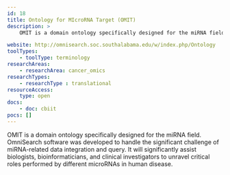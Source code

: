 ```yaml
---
id: 18
title: Ontology for MIcroRNA Target (OMIT)
description: >
    OMIT is a domain ontology specifically designed for the miRNA field. OmniSearch software was developed to handle the significant challenge of miRNA-related data integration and query.

website: http://omnisearch.soc.southalabama.edu/w/index.php/Ontology 
toolTypes:
    - toolType: terminology
researchAreas:
    - researchArea: cancer_omics
researchTypes:
    - researchType : translational
resourceAccess:
    type: open
docs:
    - doc: cbiit
pocs: []        
---
```

OMIT is a domain ontology specifically designed for the miRNA field. OmniSearch software was developed to handle the significant challenge of miRNA-related data integration and query. It will significantly assist biologists, bioinformaticians, and clinical investigators to unravel critical roles performed by different microRNAs in human disease.
